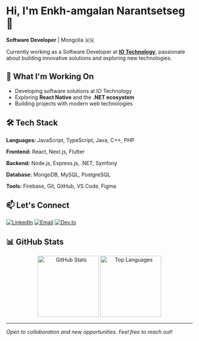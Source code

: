 # Hi, I'm Enkh-amgalan Narantsetseg 👋

**Software Developer** | Mongolia 🇲🇳

Currently working as a Software Developer at **[IO Technology](https://iotech.mn)**, passionate about building innovative solutions and exploring new technologies.

## 🚀 What I'm Working On

- Developing software solutions at IO Technology
- Exploring **React Native** and the **.NET ecosystem**
- Building projects with modern web technologies

## 🛠️ Tech Stack

**Languages:** JavaScript, TypeScript, Java, C++, PHP

**Frontend:** React, Next.js, Flutter

**Backend:** Node.js, Express.js, .NET, Symfony

**Database:** MongoDB, MySQL, PostgreSQL

**Tools:** Firebase, Git, GitHub, VS Code, Figma

## 📫 Let's Connect

[![LinkedIn](https://img.shields.io/badge/LinkedIn-0077B5?style=flat&logo=linkedin&logoColor=white)](https://www.linkedin.com/in/enkh-amgalan-narantsetseg-948259264/)
[![Email](https://img.shields.io/badge/Email-D14836?style=flat&logo=gmail&logoColor=white)](mailto:enkhamgalan560@gmail.com)
[![Dev.to](https://img.shields.io/badge/dev.to-0A0A0A?style=flat&logo=dev.to&logoColor=white)](https://dev.to/enkhmgln)

## 📊 GitHub Stats

<div align="center">
  <img src="https://github-readme-stats.vercel.app/api?username=enkhmgln&show_icons=true&theme=default&hide_border=true&count_private=true" alt="GitHub Stats" height="165">
  <img src="https://github-readme-stats.vercel.app/api/top-langs/?username=enkhmgln&layout=compact&theme=default&hide_border=true&langs_count=6" alt="Top Languages" height="165">
</div>

---

*Open to collaboration and new opportunities. Feel free to reach out!*
